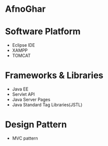 # AfnoGhar
# Software Platform
* Eclipse IDE
* XAMPP
* TOMCAT
# Frameworks & Libraries
* Java EE
* Servlet API
* Java Server Pages
* Java Standard Tag Libraries(JSTL)
# Design Pattern
* MVC pattern
